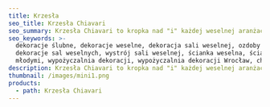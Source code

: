```yaml
---
title: Krzesła
seo_title: Krzesła Chiavari
seo_summary: Krzesła Chiavari to kropka nad "i" każdej weselnej aranżacji
seo_keywords: >-
  dekoracje ślubne, dekoracje weselne, dekoracja sali weselnej, ozdoby ślubne,
  dekoracje sal weselnych, wystrój sali weselnej, ścianka weselna, ścianka za
  młodymi, wypożyczalnia dekoracji, wypożyczalnia dekoracji Wrocław, chiavari
description: Krzesła Chiavari to kropka nad "i" każdej weselnej aranżacji
thumbnail: /images/mini1.png
products:
  - path: Krzesła Chiavari
---
```


